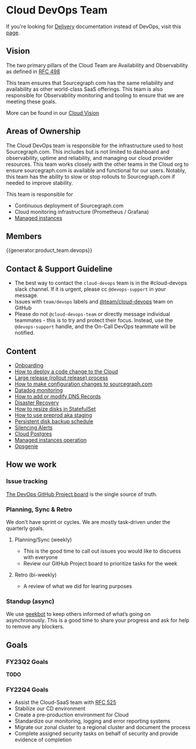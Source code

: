 # Cloud DevOps Team

If you're looking for [Delivery] documentation instead of DevOps, visit this [page](../delivery/index.md).

## Vision

The two primary pillars of the Cloud Team are Availability and Observability as defined in [RFC 498](https://docs.google.com/document/d/1FOuWZk6wdL7vOA09pb8ILyBYuQ8tEe5saAxebjKduBw/edit#heading=h.trqab8y0kufp)

This team ensures that Sourcegraph.com has the same reliability and availability as other world-class SaaS offerings.
This team is also responsible for Observability monitoring and tooling to ensure that we are meeting these goals.

More can be found in our [Cloud Vision](../index.md#vision)

## Areas of Ownership

The Cloud DevOps team is responsible for the infrastructure used to host Sourcegraph.com. This includes but is not limited to dashboard and observability, uptime and reliability, and managing our cloud provider resources.
This team works closely with the other teams in the Cloud org to ensure sourcegraph.com is available and functional for our users.
Notably, this team has the ability to slow or stop rollouts to Sourcegraph.com if needed to improve stability.

This team is responsible for

- Continuous deployment of Sourcegraph.com
- Cloud monitoring infrastructure (Prometheus / Grafana)
- [Managed instances](./managed/index.md)

## Members

{{generator:product_team.devops}}

## Contact & Support Guideline

- The best way to contact the `cloud-devops` team is in the #cloud-devops slack channel. If it is urgent, please cc `@devops-support` in your message.
- Issues with `team/devops` labels and [@team/cloud-devops](https://github.com/orgs/sourcegraph/teams/cloud-devops) team on GitHub
- Please do not `@cloud-devops-team` or directly message individual teammates - this is to try and protect their focus. Instead, use the `@devops-support` handle, and the On-Call DevOps teammate will be notified.

## Content

- [Onboarding](onboarding.md)
- [How to deploy a code change to the Cloud](deploy-code-change.md)
- [Large release (rollout release) process](deploy-code-change.md#large-releases-to-cloud-rollup-releases)
- [How to make configuration changes to sourcegraph.com](update_sg_website_config.md)
- [Datadog monitoring](datadog.md)
- [How to add or modify DNS Records](dns.md)
- [Disaster Recovery](disaster-recovery.md)
- [How to resize disks in StatefulSet](resize-disks-in-statefulset.md)
- [How to use preprod aka staging](preprod.md)
- [Persistent disk backup schedule](persistent-disk-backup-schedule.md)
- [Silencing Alerts](silencing-alerts.md)
- [Cloud Postgres](cloud-postgres.md)
- [Managed instances operation](./managed/index.md)
- [Opsgenie](opsgenie.md)

## How we work

### Issue tracking

[The DevOps GitHub Project board](https://github.com/orgs/sourcegraph/projects/220/views/23) is the single source of truth.

### Planning, Sync & Retro

We don't have sprint or cycles. We are mostly task-driven under the quarterly goals.

1. Planning/Sync (weekly)

   - This is the good time to call out issues you would like to discuess with everyone
   - Review our GitHub Project board to prioritize tasks for the week

1. Retro (bi-weekly)

   - A review of what we did for learing purposes

### Standup (async)

We use [geekbot](https://app.geekbot.com/dashboard/standup/97887/view) to keep others informed of what’s going on asynchronously. This is a good time to share your progress and ask for help to remove any blockers.

## Goals

### FY23Q2 Goals

**TODO**

### FY22Q4 Goals

- Assist the Cloud-SaaS team with [RFC 525](https://docs.google.com/document/d/1FgrB6VIFT9eNQHmL4C0zipS9Vr8jfQ5n5IASy17gT7c/edit#heading=h.trqab8y0kufp)
- Stabilize our CD environment
- Create a pre-production environment for Cloud
- Standardize our monitoring, logging and error reporting systems
- Migrate our zonal cluster to a regional cluster and document the process
- Complete assigned security tasks on behalf of security and provide evidence of completion

[delivery]: ../delivery/index.md
